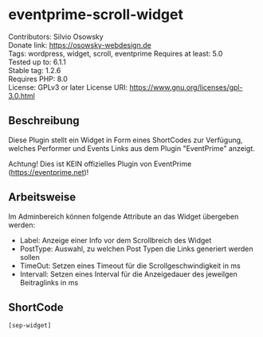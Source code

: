 # eventprime-scroll-widget

Contributors: Silvio Osowsky  
Donate link: <https://osowsky-webdesign.de>  
Tags: wordpress, widget, scroll, eventprime
Requires at least: 5.0  
Tested up to: 6.1.1  
Stable tag: 1.2.6  
Requires PHP: 8.0  
License: GPLv3 or later 
License URI: <https://www.gnu.org/licenses/gpl-3.0.html>  

## Beschreibung

Diese Plugin stellt ein Widget in Form eines ShortCodes zur Verfügung, welches Performer und Events Links aus dem Plugin "EventPrime" anzeigt.

Achtung! Dies ist KEIN offizielles Plugin von EventPrime (<https://eventprime.net>)!

## Arbeitsweise
Im Adminbereich können folgende Attribute an das Widget übergeben werden:
* Label: Anzeige einer Info vor dem Scrollbreich des Widget
* PostType: Auswahl, zu welchen Post Typen die Links generiert werden sollen
* TimeOut: Setzen eines Timeout für die Scrollgeschwindigkeit in ms 
* Intervall: Setzen eines Interval für die Anzeigedauer des jeweilgen Beitraglinks in ms 

## ShortCode

```
[sep-widget]
```

